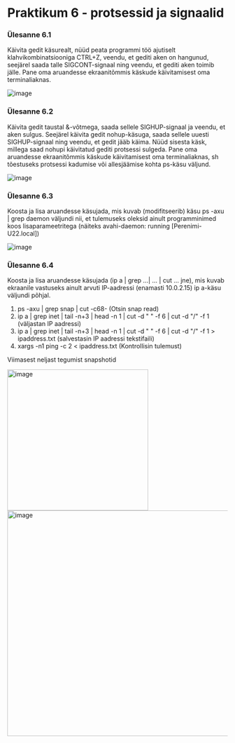 # Praktikum 6 - protsessid ja signaalid

### Ülesanne 6.1

Käivita gedit käsurealt, nüüd peata programmi töö ajutiselt klahvikombinatsiooniga CTRL+Z, veendu, et gediti aken on hangunud, seejärel saada talle SIGCONT-signaal ning veendu, et gediti aken toimib jälle. Pane oma aruandesse ekraanitõmmis käskude käivitamisest oma terminaliaknas.


![image](https://github.com/sandisyske/OpSys/assets/120086951/91b546ba-8fb5-49d7-aed8-a849fdd86aa0)


### Ülesanne 6.2

Käivita gedit taustal &-võtmega, saada sellele SIGHUP-signaal ja veendu, et aken sulgus. Seejärel käivita gedit nohup-käsuga, saada sellele uuesti SIGHUP-signaal ning veendu, et gedit jääb käima. Nüüd sisesta käsk, millega saad nohupi käivitatud gediti protsessi sulgeda. Pane oma aruandesse ekraanitõmmis käskude käivitamisest oma terminaliaknas, sh tõestuseks protsessi kadumise või allesjäämise kohta ps-käsu väljund.


![image](https://github.com/sandisyske/OpSys/assets/120086951/0fd70f7f-3616-433f-9a67-f942c00fa3c7)


### Ülesanne 6.3

Koosta ja lisa aruandesse käsujada, mis kuvab (modifitseerib) käsu ps -axu | grep daemon väljundi nii, et tulemuseks oleksid ainult programminimed koos lisaparameetritega (näiteks avahi-daemon: running [Perenimi-U22.local])


![image](https://github.com/sandisyske/OpSys/assets/120086951/bc4899da-2476-49cd-93af-d518aa028d37)


### Ülesanne 6.4

Koosta ja lisa aruandesse käsujada (ip a | grep ...| ... | cut ... jne), mis kuvab ekraanile vastuseks ainult arvuti IP-aadressi (enamasti 10.0.2.15) ip a-käsu väljundi põhjal. 


1. ps -axu | grep snap | cut -c68- (Otsin snap read)
2. ip a | grep inet | tail -n+3 | head -n 1 | cut -d " " -f 6 | cut -d "/" -f 1 (väljastan IP aadressi)
3. ip a | grep inet | tail -n+3 | head -n 1 | cut -d " " -f 6 | cut -d "/" -f 1 > ipaddress.txt (salvestasin IP aadressi tekstifaili)
4. xargs -n1 ping -c 2 < ipaddress.txt (Kontrollisin tulemust)

Viimasest neljast tegumist snapshotid

<img width="322" alt="image" src="https://github.com/sandisyske/OpSys/assets/120086951/b31b4af4-9d11-4ecc-a7e0-491badb2751e">
<img width="515" alt="image" src="https://github.com/sandisyske/OpSys/assets/120086951/fa70aed5-4a37-4b5c-a55f-139fbccfe3b5">

